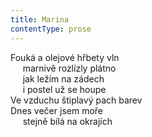 ```yaml
---
title: Marina
contentType: prose
---
```


<section>

Fouká a olejové hřbety vln  
     marnivě rozlízly plátno  
     jak ležím na zádech  
     i postel už se houpe  
Ve vzduchu štiplavý pach barev  
Dnes večer jsem moře  
     stejně bílá na okrajích

</section>
